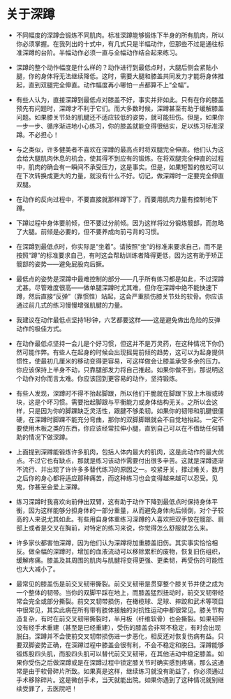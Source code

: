# 关于深蹲

* 不同幅度的深蹲会锻炼不同肌肉。标准深蹲能够锻炼下半身的所有肌肉，所以你必须掌握。在我列出的十式中，有几式只是半幅动作，但那些不过是通往标准深蹲的台阶。半幅动作必须一直与全幅动作结合起来练习。

* 深蹲的整个动作幅度是什么样的？动作进行到最低点时，大腿后侧会紧贴小腿，你的身体将无法继续降低。这时，需要大腿和膝盖共同发力才能将身体推起，直到双腿完全伸直。动作幅度再小哪怕一点都算不上“全幅”。

* 有些人认为，直接深蹲到最低点对膝盖不好，事实并非如此。只有在你的膝盖预先有问题时，深蹲才不利于它们。而大多数时候，深蹲甚至有助于缓解膝盖问题。如果膝关节处的肌腱还不适应较低的姿势，就可能扭伤。但是，如果你一步一步、循序渐进地小心练习，你的膝盖就能变得很结实，足以练习标准深蹲。不必担心！

* 与之类似，许多健美者不喜欢在深蹲的最高点时将双腿完全伸直。他们认为这会给大腿肌肉休息的机会，使其得不到应有的锻炼。在将双腿完全伸直的过程中，肌肉的确会有一瞬间不承受压力，这是事实。但是，如果短暂的放松可以在下次转换成更大的力量，就没有什么不好。切记，做深蹲时一定要完全伸直双腿。

* 在动作的反向过程中，不要直接就那样蹲下了，而要用肌肉力量有控制地下蹲。

* 下蹲过程中身体要前倾，但不要过分前倾。因为这样将过分锻炼髋部，而忽略了大腿。前倾是必要的，但不要养成向前弓背的习惯。

* 在深蹲到最低点时，你实际是“坐着”。请按照“坐”的标准来要求自己，而不是按照“蹲”的标准要求自己，有时这会帮助训练者降得更低，因为这有助于矫正髋部的姿势——避免屁股向后撅。

* 最低点的姿势是深蹲中最难控制的部分——几乎所有练习都是如此，不过深蹲尤甚。尽管难度很高——做单腿深蹲时尤其难，但你在深蹲中绝不能快速下蹲，然后直接“反弹”（靠惯性）站起，这会严重损伤膝关节处的软骨。你应该通过前几式的练习慢慢增强肌腱的力量。

* 我建议在动作最低点坚持1秒钟，六艺都要这样——这是避免做出危险的反弹动作的极佳方式。

* 在动作最低点坚持一会儿是个好习惯，但这并不是万灵药，在这种情况下你仍然可能作弊。有些人在起身的时候会出现摇晃前倾的趋势，这可以为起身提供惯性，使最初几厘米的移动变得更容易，可这样做会让膝盖承受多余的压力。你应该保持上半身不动，只靠腿部发力将自己推起。如果你做不到，那说明这个动作对你而言太难。你应该回到更容易的动作，坚持锻炼。

* 有些人发现，深蹲时不得不抬起脚跟，所以他们干脆就在脚跟下放上木板或砖块，这是个坏习惯。需要抬起脚跟与平衡能力或身体结构无关。之所以会这样，只是因为你的脚踝缺乏灵活性，跟腱不够柔韧。如果你的韧带和肌腱很僵硬，在深蹲时脚踝不能充分弯曲，那你的双脚脚跟就会不自觉地抬起。一定不要使用木板之类的东西，你应该经常拉伸小腿，直到自己可以在不借助任何辅助的情况下做深蹲。

* 上面提到深蹲能锻炼许多肌肉，包括人体内最大的肌肉，这是此动作的最大优点。不过它也有缺点，那就是练习该动作需要付出很多辛苦。这就是深蹲逐渐不流行、并出现了许许多多替代练习的原因之一。咬紧牙关，撑过难关，数月之后你的身心都将适应那种痛苦，而这种练习也会变得越来越可以忍受。见鬼，你甚至会爱上深蹲。

* 练习深蹲时我喜欢向前伸出双臂，这有助于动作下降到最低点时保持身体平衡，因为这样能够分担身体的一部分重量，从而避免身体向后倾倒，对个子较高的人来说尤其如此。有些用自身体重练习深蹲的人喜欢把双手放在髋部、肩部上或者是交叉在胸前，对特定的练习来说，你觉得怎么舒服就怎么来。

* 许多家伙都害怕深蹲，因为他们认为深蹲将加重膝盖旧伤。其实事实恰恰相反。做全幅的深蹲时，增加的血液流动可以移除累积的废物，恢复旧伤组织，缓解疼痛。膝盖及其周围的肌肉与肌腱将变得更强、更柔韧，再受伤的可能性也大大减小了。

* 最常见的膝盖伤是前交叉韧带撕裂。前交叉韧带是贯穿整个膝关节并使之成为一个整体的韧带。当你的双脚平踩在地上，而膝盖猛烈扭动时，前交叉韧带经常会完全或部分撕裂。前交叉韧带损伤，在橄榄球、足球、摔跤和武术等项目中很常见，其实此病在所有带有肢体接触的对抗性运动中都很常见。膝关节构造复杂，有时在前交叉韧带撕裂时，半月板（纤维软骨）也会撕裂。如果韧带没有经手术重建（甚至是已经重建），受伤的膝盖会非常不稳定，有时会出现脱臼。深蹲并不会使前交叉韧带损伤进一步恶化，相反还对恢复伤病有益。只要双脚姿势正确，在深蹲过程中膝盖会很有利，不会不稳定和脱臼。深蹲能够锻炼股四头肌，而股四头肌可以替代前交叉韧带，在其他活动中稳定膝盖。如果你受伤之后做深蹲或是在深蹲过程中锁定膝关节时确实感到疼痛，那么这通常是由于软骨碎片所致。如果真是这样，继续练习就没有助益了，你必须通过手术移除碎片。这是微创手术，当天就能出院。如果你遇到了这种情况就别继续受罪了，去医院吧！

